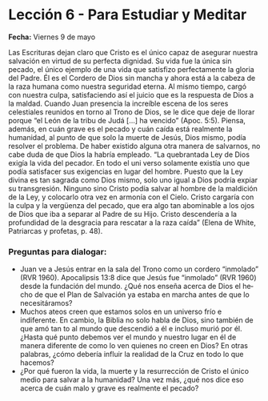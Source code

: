 # Lección 6 - Para Estudiar y Meditar

**Fecha:** Viernes 9 de mayo

Las Escrituras dejan claro que Cristo es el único capaz de asegurar nuestra salvación en virtud de su perfecta dignidad. Su vida fue la única sin pecado, el único ejemplo de una vida que satisfizo perfectamente la gloria del Padre. Él es el Cordero de Dios sin mancha y ahora está a la cabeza de la raza humana como nuestra seguridad eterna. Al mismo tiempo, cargó con nuestra culpa, satisfaciendo así el juicio que es la respuesta de Dios a la maldad. Cuando Juan presencia la increíble escena de los seres celestiales reunidos en torno al Trono de Dios, se le dice que deje de llorar porque “el León de la tribu de Judá [...] ha vencido” (Apoc. 5:5). Piensa, además, en cuán grave es el pecado y cuán caída está realmente la humanidad, al punto de que solo la muerte de Jesús, Dios mismo, podía resolver el problema. De haber existido alguna otra manera de salvarnos, no cabe duda de que Dios la habría empleado. “La quebrantada Ley de Dios exigía la vida del pecador. En todo el uni­ verso solamente existía uno que podía satisfacer sus exigencias en lugar del hombre. Puesto que la Ley divina es tan sagrada como Dios mismo, solo uno igual a Dios podría expiar su transgresión. Ninguno sino Cristo podía salvar al hombre de la maldición de la Ley, y colocarlo otra vez en armonía con el Cielo. Cristo cargaría con la culpa y la vergüenza del pecado, que era algo tan abominable a los ojos de Dios que iba a separar al Padre de su Hijo. Cristo descendería a la profundidad de la desgracia para rescatar a la raza caída” (Elena de White, Patriarcas y profetas, p. 48).

### Preguntas para dialogar:
- Juan ve a Jesús entrar en la sala del Trono como un cordero “inmolado” (RVR 1960). Apocalipsis 13:8 dice que Jesús fue “inmolado” (RVR 1960) desde la fundación del mundo. ¿Qué nos enseña acerca de Dios el he­ cho de que el Plan de Salvación ya estaba en marcha antes de que lo necesitáramos?
- Muchos ateos creen que estamos solos en un universo frío e indiferente. En cambio, la Biblia no solo habla de Dios, sino también de que amó tan­ to al mundo que descendió a él e incluso murió por él. ¿Hasta qué punto debemos ver el mundo y nuestro lugar en él de manera diferente de como lo ven quienes no creen en Dios? En otras palabras, ¿cómo debería influir la realidad de la Cruz en todo lo que hacemos?
- ¿Por qué fueron la vida, la muerte y la resurrección de Cristo el único medio para salvar a la humanidad? Una vez más, ¿qué nos dice eso acerca de cuán malo y grave es realmente el pecado?